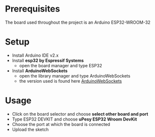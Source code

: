 # Prerequisites

The board used throughout the project is an Arduino ESP32-WROOM-32

# Setup

* Install Arduino IDE v2.x 
* Install **esp32 by Espressif Systems** 
    * open the board manager and type ESP32
* Install **ArduinoWebSockets**
    * open the library manager and type ArduinoWebSockets
    * the version used is found here [ArduinoWebSockets](https://github.com/gilmaimon/ArduinoWebsockets/tree/master) 

# Usage

* Click on the board selector and choose **select other board and port**
* Type ESP32 DEVKIT and choose **uPesy ESP32 Wroom DevKit**
* Choose the port at which the board is connected
* Upload the sketch
